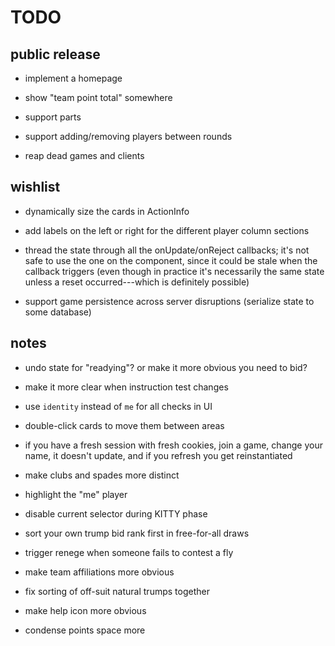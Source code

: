 # TODO

## public release

- implement a homepage

- show "team point total" somewhere

- support parts

- support adding/removing players between rounds

- reap dead games and clients

## wishlist

- dynamically size the cards in ActionInfo

- add labels on the left or right for the different player column sections

- thread the state through all the onUpdate/onReject callbacks; it's not safe
  to use the one on the component, since it could be stale when the callback
  triggers (even though in practice it's necessarily the same state unless a
  reset occurred---which is definitely possible)

- support game persistence across server disruptions (serialize state to some
  database)

## notes

- undo state for "readying"?  or make it more obvious you need to bid?

- make it more clear when instruction test changes

- use `identity` instead of `me` for all checks in UI

- double-click cards to move them between areas

- if you have a fresh session with fresh cookies, join a game, change your
  name, it doesn't update, and if you refresh you get reinstantiated

- make clubs and spades more distinct

- highlight the "me" player

- disable current selector during KITTY phase

- sort your own trump bid rank first in free-for-all draws

- trigger renege when someone fails to contest a fly

- make team affiliations more obvious

- fix sorting of off-suit natural trumps together

- make help icon more obvious

- condense points space more
